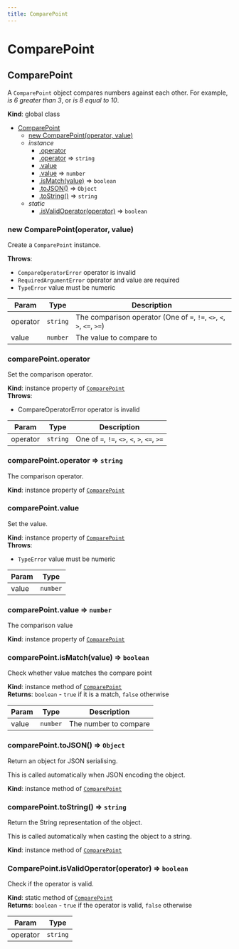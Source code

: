 ```yaml
---
title: ComparePoint
---
```


# ComparePoint

<a name="ComparePoint"></a>

## ComparePoint
A `ComparePoint` object compares numbers against each other.
For example, _is 6 greater than 3_, or _is 8 equal to 10_.

**Kind**: global class  

* [ComparePoint](#ComparePoint)
    * [new ComparePoint(operator, value)](#new_ComparePoint_new)
    * _instance_
        * [.operator](#ComparePoint+operator)
        * [.operator](#ComparePoint+operator) ⇒ <code>string</code>
        * [.value](#ComparePoint+value)
        * [.value](#ComparePoint+value) ⇒ <code>number</code>
        * [.isMatch(value)](#ComparePoint+isMatch) ⇒ <code>boolean</code>
        * [.toJSON()](#ComparePoint+toJSON) ⇒ <code>Object</code>
        * [.toString()](#ComparePoint+toString) ⇒ <code>string</code>
    * _static_
        * [.isValidOperator(operator)](#ComparePoint.isValidOperator) ⇒ <code>boolean</code>

<a name="new_ComparePoint_new"></a>

### new ComparePoint(operator, value)
Create a `ComparePoint` instance.

**Throws**:

- <code>CompareOperatorError</code> operator is invalid
- <code>RequiredArgumentError</code> operator and value are required
- <code>TypeError</code> value must be numeric


| Param | Type | Description |
| --- | --- | --- |
| operator | <code>string</code> | The comparison operator (One of `=`, `!=`, `<>`, `<`, `>`, `<=`, `>=`) |
| value | <code>number</code> | The value to compare to |

<a name="ComparePoint+operator"></a>

### comparePoint.operator
Set the comparison operator.

**Kind**: instance property of [<code>ComparePoint</code>](#ComparePoint)  
**Throws**:

- CompareOperatorError operator is invalid


| Param | Type | Description |
| --- | --- | --- |
| operator | <code>string</code> | One of `=`, `!=`, `<>`, `<`, `>`, `<=`, `>=` |

<a name="ComparePoint+operator"></a>

### comparePoint.operator ⇒ <code>string</code>
The comparison operator.

**Kind**: instance property of [<code>ComparePoint</code>](#ComparePoint)  
<a name="ComparePoint+value"></a>

### comparePoint.value
Set the value.

**Kind**: instance property of [<code>ComparePoint</code>](#ComparePoint)  
**Throws**:

- <code>TypeError</code> value must be numeric


| Param | Type |
| --- | --- |
| value | <code>number</code> | 

<a name="ComparePoint+value"></a>

### comparePoint.value ⇒ <code>number</code>
The comparison value

**Kind**: instance property of [<code>ComparePoint</code>](#ComparePoint)  
<a name="ComparePoint+isMatch"></a>

### comparePoint.isMatch(value) ⇒ <code>boolean</code>
Check whether value matches the compare point

**Kind**: instance method of [<code>ComparePoint</code>](#ComparePoint)  
**Returns**: <code>boolean</code> - `true` if it is a match, `false` otherwise  

| Param | Type | Description |
| --- | --- | --- |
| value | <code>number</code> | The number to compare |

<a name="ComparePoint+toJSON"></a>

### comparePoint.toJSON() ⇒ <code>Object</code>
Return an object for JSON serialising.

This is called automatically when JSON encoding the object.

**Kind**: instance method of [<code>ComparePoint</code>](#ComparePoint)  
<a name="ComparePoint+toString"></a>

### comparePoint.toString() ⇒ <code>string</code>
Return the String representation of the object.

This is called automatically when casting the object to a string.

**Kind**: instance method of [<code>ComparePoint</code>](#ComparePoint)  
<a name="ComparePoint.isValidOperator"></a>

### ComparePoint.isValidOperator(operator) ⇒ <code>boolean</code>
Check if the operator is valid.

**Kind**: static method of [<code>ComparePoint</code>](#ComparePoint)  
**Returns**: <code>boolean</code> - `true` if the operator is valid, `false` otherwise  

| Param | Type |
| --- | --- |
| operator | <code>string</code> | 

